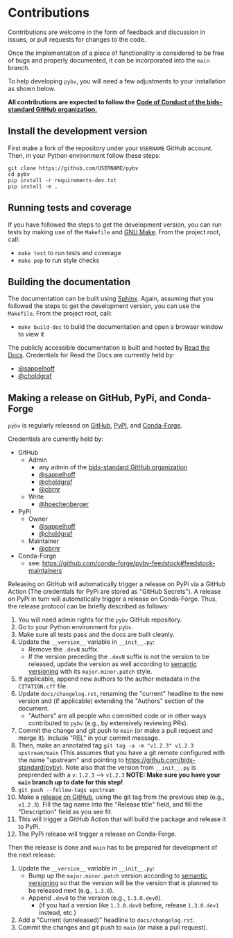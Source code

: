 # Contributions

Contributions are welcome in the form of feedback and discussion in issues,
or pull requests for changes to the code.

Once the implementation of a piece of functionality is considered to be free of
bugs and properly documented, it can be incorporated into the `main` branch.

To help developing `pybv`,
you will need a few adjustments to your installation as shown below.

**All contributions are expected to follow the**
[**Code of Conduct of the bids-standard GitHub organization.**](https://github.com/bids-standard/.github/blob/master/CODE_OF_CONDUCT.md)

## Install the development version

First make a fork of the repository under your `USERNAME` GitHub account.
Then, in your Python environment follow these steps:

```Shell
git clone https://github.com/USERNAME/pybv
cd pybv
pip install -r requirements-dev.txt
pip install -e .
```

## Running tests and coverage

If you have followed the steps to get the development version,
you can run tests by making use of the `Makefile` and
[GNU Make](https://www.gnu.org/software/make/).
From the project root, call:

- `make test` to run tests and coverage
- `make pep` to run style checks

## Building the documentation

The documentation can be built using [Sphinx](https://www.sphinx-doc.org).
Again, assuming that you followed the steps to get the development version,
you can use the `Makefile`.
From the project root, call:

- `make build-doc` to build the documentation and open a browser window to view it

The publicly accessible documentation is built and hosted by
[Read the Docs](https://readthedocs.org/).
Credentials for Read the Docs are currently held by:

- [@sappelhoff](https://github.com/sappelhoff/)
- [@choldgraf](https://github.com/choldgraf/)


## Making a release on GitHub, PyPi, and Conda-Forge

`pybv` is regularly released on
[GitHub](https://github.com/bids-standard/pybv/releases),
[PyPI](https://pypi.org/project/pybv/),
and [Conda-Forge](https://anaconda.org/conda-forge/pybv).

Credentials are currently held by:

- GitHub
    - Admin
      - any admin of the [bids-standard GitHub organization](https://github.com/bids-standard)
      - [@sappelhoff](https://github.com/sappelhoff/)
      - [@choldgraf](https://github.com/choldgraf/)
      - [@cbrnr](https://github.com/cbrnr/)
    - Write
      - [@hoechenberger](https://github.com/hoechenberger/)
- PyPi
    - Owner
        - [@sappelhoff](https://github.com/sappelhoff/)
        - [@choldgraf](https://github.com/choldgraf/)
    - Maintainer
        - [@cbrnr](https://github.com/cbrnr/)
- Conda-Forge
    - see: https://github.com/conda-forge/pybv-feedstock#feedstock-maintainers

Releasing on GitHub will automatically trigger a release on PyPi via a GitHub Action
(The credentials for PyPi are stored as "GitHub Secrets").
A release on PyPi in turn will automatically trigger a release on Conda-Forge.
Thus, the release protocol can be briefly described as follows:

1. You will need admin rights for the `pybv` GitHub repository.
1. Go to your Python environment for `pybv`.
1. Make sure all tests pass and the docs are built cleanly.
1. Update the `__version__` variable in `__init__.py`:
    - Remove the `.devN` suffix.
    - If the version preceding the `.devN` suffix is not the version to be
      released, update the version as well according to
      [semantic versioning](https://semver.org/) with its `major.minor.patch`
      style.
1. If applicable, append new authors to the author metadata in the `CITATION.cff` file.
1. Update `docs/changelog.rst`, renaming the "current" headline to the new
   version and (if applicable) extending the "Authors" section of the document.
    - "Authors" are all people who committed code or in other ways contributed
      to `pybv` (e.g., by extensively reviewing PRs).
1. Commit the change and git push to `main` (or make a pull request and merge it).
   Include "REL" in your commit message.
1. Then, make an annotated tag `git tag -a -m "v1.2.3" v1.2.3 upstream/main` (This
   assumes that you have a git remote configured with the name "upstream" and
   pointing to https://github.com/bids-standard/pybv). Note also that the
   version from `__init__.py` is preprended with a `v`: `1.2.3` --> `v1.2.3`
   **NOTE: Make sure you have your `main` branch up to date for this step!**
1. `git push --follow-tags upstream`
1. Make a [release on GitHub](https://help.github.com/en/articles/creating-releases),
   using the git tag from the previous step (e.g., `v1.2.3`).
   Fill the tag name into the "Release title" field, and fill the "Description" field
   as you see fit.
1. This will trigger a GitHub Action that will build the package and release it to PyPi.
1. The PyPi release will trigger a release on Conda-Forge.

Then the release is done and `main` has to be prepared for development of
the next release:

1. Update the `__version__` variable in `__init__.py`:
    - Bump up the `major.minor.patch` version according to
      [semantic versioning](https://semver.org/) so that the version will be
      the version that is planned to be released next (e.g., `1.3.0`).
    - Append `.dev0` to the version (e.g., `1.3.0.dev0`).
        - (if you had a version like `1.3.0.dev0` before, release `1.3.0.dev1` instead, etc.)
1. Add a "Current (unreleased)" headline to `docs/changelog.rst`.
1. Commit the changes and git push to `main` (or make a pull request).
